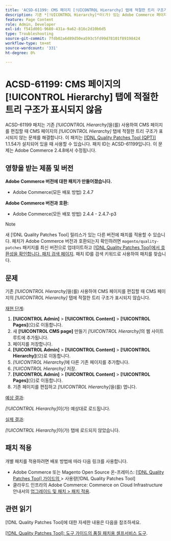 ```yaml
---
title: 'ACSD-61199: CMS 페이지 [!UICONTROL Hierarchy] 탭에 적절한 트리 구조가 표시되지 않음'
description: 기존 *[!UICONTROL Hierarchy]*이(가) 있는 Adobe Commerce 페이지를 편집할 때 CMS 페이지의 *[!UICONTROL Hierarchy]* 탭에 적절한 트리 구조가 표시되지 않는 CMS 문제를 해결하려면 ACSD-61199 패치를 적용합니다.
feature: Page Content
role: Admin, Developer
exl-id: f541d001-9680-431a-9a62-816c2d10b6d5
type: Troubleshooting
source-git-commit: 7fdb02a6d89d50ea593c5fd99d78101f89198424
workflow-type: tm+mt
source-wordcount: '331'
ht-degree: 0%

---
```


# ACSD-61199: CMS 페이지의 [!UICONTROL Hierarchy] 탭에 적절한 트리 구조가 표시되지 않음

ACSD-61199 패치는 기존 *[!UICONTROL Hierarchy]*&#x200B;을(를) 사용하여 CMS 페이지를 편집할 때 CMS 페이지의 *[!UICONTROL Hierarchy]* 탭에 적절한 트리 구조가 표시되지 않는 문제를 해결합니다. 이 패치는 [[!DNL Quality Patches Tool (QPT)]](/help/tools/quality-patches-tool/quality-patches-tool-to-self-serve-quality-patches.md) 1.1.54가 설치되어 있을 때 사용할 수 있습니다. 패치 ID는 ACSD-61199입니다. 이 문제는 Adobe Commerce 2.4.8에서 수정됩니다.

## 영향을 받는 제품 및 버전

**Adobe Commerce 버전에 대한 패치가 만들어졌습니다.**

* Adobe Commerce(모든 배포 방법) 2.4.7

**Adobe Commerce 버전과 호환:**

* Adobe Commerce(모든 배포 방법) 2.4.4 - 2.4.7-p3

>[!NOTE]
>
>새 [!DNL Quality Patches Tool] 릴리스가 있는 다른 버전에 패치를 적용할 수 있습니다. 패치가 Adobe Commerce 버전과 호환되는지 확인하려면 `magento/quality-patches` 패키지를 최신 버전으로 업데이트하고 [[!DNL Quality Patches Tool]에서 호환성을 확인합니다. 패치 검색 페이지](https://experienceleague.adobe.com/tools/commerce-quality-patches/index.html?lang=ko). 패치 ID를 검색 키워드로 사용하여 패치를 찾습니다.

## 문제

기존 *[!UICONTROL Hierarchy]*&#x200B;을(를) 사용하여 CMS 페이지를 편집할 때 CMS 페이지의 *[!UICONTROL Hierarchy]* 탭에 적절한 트리 구조가 표시되지 않습니다.

<u>재현 단계</u>:

1. **[!UICONTROL Admin]** > **[!UICONTROL Content]** > **[!UICONTROL Pages]**(으)로 이동합니다.
1. 새 **[!UICONTROL CMS page]** 만들기 *[!UICONTROL Hierarchy]*&#x200B;의 웹 사이트 루트에 추가됩니다.
1. 페이지를 저장합니다.
1. **[!UICONTROL Admin]** > **[!UICONTROL Content]** > **[!UICONTROL Hierarchy]**(으)로 이동합니다.
1. *[!UICONTROL Hierarchy]*&#x200B;에 다른 기존 페이지를 추가합니다.
1. *[!UICONTROL Hierarchy]* 저장.
1. **[!UICONTROL Admin]** > **[!UICONTROL Content]** > **[!UICONTROL Pages]**(으)로 이동합니다.
1. 기존 페이지를 편집하고 *[!UICONTROL Hierarchy]*&#x200B;을(를) 엽니다.

<u>예상 결과</u>:

*[!UICONTROL Hierarchy]*&#x200B;이(가) 예상대로 로드됩니다.

<u>실제 결과</u>:

*[!UICONTROL Hierarchy]*&#x200B;이(가) 탭에 로드되지 않았습니다.

## 패치 적용

개별 패치를 적용하려면 배포 방법에 따라 다음 링크를 사용합니다.

* Adobe Commerce 또는 Magento Open Source 온-프레미스: [[!DNL Quality Patches Tool]  가이드의 &#x200B;](/help/tools/quality-patches-tool/usage.md)> 사용량[!DNL Quality Patches Tool]
* 클라우드 인프라의 Adobe Commerce: Commerce on Cloud Infrastructure 안내서의 [업그레이드 및 패치 > 패치 적용](https://experienceleague.adobe.com/docs/commerce-cloud-service/user-guide/develop/upgrade/apply-patches.html?lang=ko).

## 관련 읽기

[!DNL Quality Patches Tool]에 대한 자세한 내용은 다음을 참조하세요.

[[!DNL Quality Patches Tool]: 도구 가이드의 품질 패치용 셀프서비스 도구](/help/tools/quality-patches-tool/quality-patches-tool-to-self-serve-quality-patches.md).
